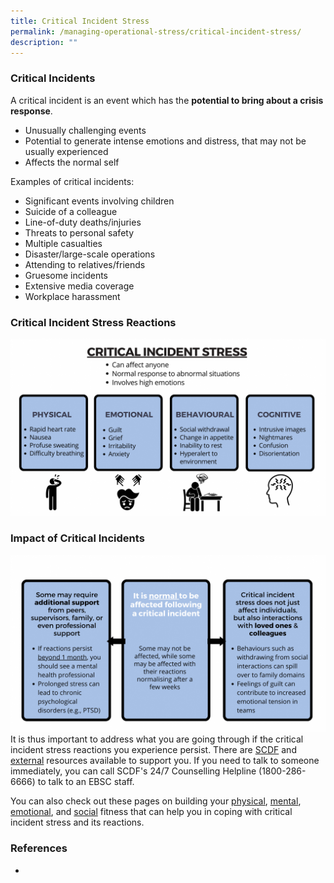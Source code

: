 ```yaml
---
title: Critical Incident Stress
permalink: /managing-operational-stress/critical-incident-stress/
description: ""
---
```

### Critical Incidents
A critical incident is an event which has the **potential to bring about a crisis response**.
* Unusually challenging events
* Potential to generate intense emotions and distress, that may not be usually experienced
* Affects the normal self

Examples of critical incidents:
* Significant events involving children
* Suicide of a colleague
* Line-of-duty deaths/injuries
* Threats to personal safety
* Multiple casualties
* Disaster/large-scale operations
* Attending to relatives/friends
* Gruesome incidents
* Extensive media coverage
* Workplace harassment

### Critical Incident Stress Reactions
![](/images/critical%20incident%20stress.png)

### Impact of Critical Incidents
![](/images/impacts%20of%20cis.png)
It is thus important to address what you are going through if the critical incident stress reactions you experience persist. There are [SCDF](/support-options/SCDF-resources) and [external](/support-options/external-resources) resources available to support you. If you need to talk to someone immediately, you can call SCDF's 24/7 Counselling Helpline (1800-286-6666) to talk to an EBSC staff.

You can also check out these pages on building your [physical](/being-a-resilient-responder/physical-fitness), [mental](/being-a-resilient-responder/mental-fitness), [emotional](/being-a-resilient-responder/emotional-fitness), and [social](/being-a-resilient-responder/social-fitness) fitness that can help you in coping with critical incident stress and its reactions.

### References
*